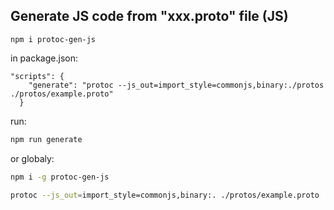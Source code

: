 ## Generate JS code from "xxx.proto" file (JS)

```
npm i protoc-gen-js
```

in package.json:

```
"scripts": {
    "generate": "protoc --js_out=import_style=commonjs,binary:./protos ./protos/example.proto"
  }
```

run:

```bash
npm run generate
```

or globaly:

```bash
npm i -g protoc-gen-js

protoc --js_out=import_style=commonjs,binary:. ./protos/example.proto
```
